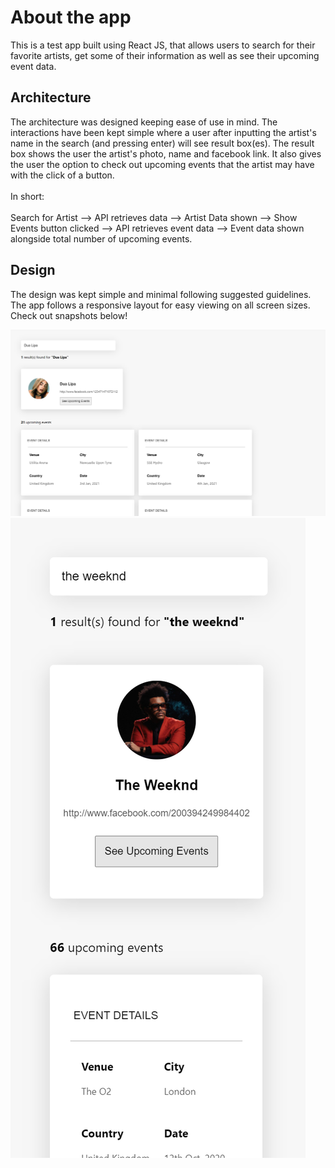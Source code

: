 <h1>About the app</h1>
This is a test app built using React JS, that allows users to search for their favorite artists, get some of their information as well as see their upcoming event data.

<h2>Architecture</h2>
The architecture was designed keeping ease of use in mind. The interactions have been kept simple where a user after inputting the artist's name in the search (and pressing enter) will see result box(es). The result box shows the user the artist's photo, name and facebook link. It also gives the user the option to check out upcoming events that the artist may have with the click of a button.
<br></br>
In short:  <br></br>
Search for Artist --> API retrieves data --> Artist Data shown --> Show Events button clicked --> API retrieves event data --> Event data shown alongside total number of upcoming events.</p>

<h2>Design</h2>
The design was kept simple and minimal following suggested guidelines. The app follows a responsive layout for easy viewing on all screen sizes. Check out snapshots below!

![UI-Desktop](https://raw.githubusercontent.com/zfayiz/BandsInTown-React/main/my-app/UI%20screenshots/BandsInTown%20Snap.PNG)
![UI-Mobile](https://raw.githubusercontent.com/zfayiz/BandsInTown-React/main/my-app/UI%20screenshots/BandsInTown%20Phone%20Snap.PNG)
